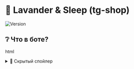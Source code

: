 # 🧵 Lavander & Sleep (tg-shop)

![Version](https://img.shields.io/badge/version-1.0-violet) 

## ❔ Что в боте?

html
<details>
  <summary>🔽 Скрытый спойлер</summary>
  Тут секретный текст!
</details>


